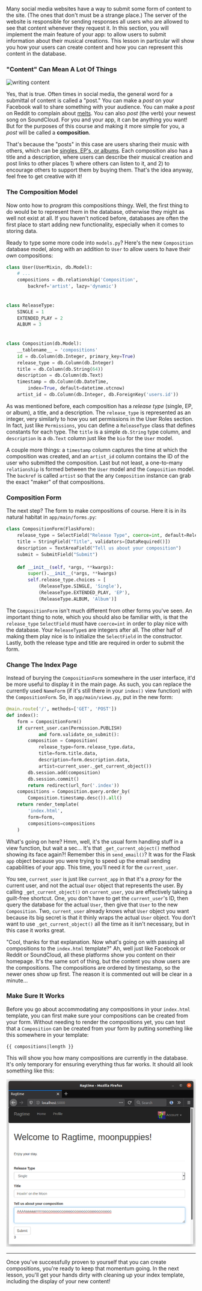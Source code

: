 Many social media websites have a way to submit some form of content to the site. (The ones that don't must be a strange place.) The server of the website is responsible for sending responses all users who are allowed to see that content whenever they request it. In this section, you will implement the main feature of your app: to allow users to submit information about their musical creations. This lesson in particular will show you how your users can create content and how you can represent this content in the database.

### "Content" Can Mean A Lot Of Things

![writing content](https://images.unsplash.com/photo-1555421689-491a97ff2040?ixlib=rb-1.2.1&ixid=eyJhcHBfaWQiOjEyMDd9&auto=format&fit=crop&w=750&q=80)

Yes, that is true. Often times in social media, the general word for a submittal of content is called a "post." You can make a *post* on your Facebook wall to share something with your audience. You can make a *post* on Reddit to complain about <a href="https://www.reddit.com/r/grilledcheese/comments/2or1p3/you_people_make_me_sick/" target="_blank">melts</a>. You can also *post* (the verb) your newest song on SoundCloud. For you and your app, it can be anything you want! But for the purposes of this course and making it more simple for you, a *post* will be called a **composition**.

That's because the "posts" in this case are users sharing their music with others, which can be <a href="https://thesyncopatedkeys.wordpress.com/2014/01/23/the-difference-between-a-single-ep-an-album-and-a-demo/" target="_blank">singles, EP's, or albums</a>. Each composition also has a title and a description, where users can describe their musical creation and post links to other places 1) where others can listen to it, and 2) to encourage others to support them by buying them. That's the idea anyway, feel free to get creative with it!

### The Composition Model

Now onto how to *program* this compositions thingy. Well, the first thing to do would be to represent them in the database, otherwise they might as well not exist at all. If you haven't noticed before, databases are often the first place to start adding new functionality, especially when it comes to storing data.

Ready to type some more code into `models.py`? Here's the new `Composition` database model, along with an addition to `User` to allow users to have their *own* compositions:

```python
class User(UserMixin, db.Model):
    # ...
    compositions = db.relationship('Composition',
        backref='artist', lazy='dynamic')


class ReleaseType:
    SINGLE = 1
    EXTENDED_PLAY = 2
    ALBUM = 3


class Composition(db.Model):
    __tablename__ = 'compositions'
    id = db.Column(db.Integer, primary_key=True)
    release_type = db.Column(db.Integer)
    title = db.Column(db.String(64))
    description = db.Column(db.Text)
    timestamp = db.Column(db.DateTime,
        index=True, default=datetime.utcnow)
    artist_id = db.Column(db.Integer, db.ForeignKey('users.id'))
```

As was mentioned before, each composition has a *release type* (single, EP, or album), a title, and a description. The `release_type` is represented as an integer, very similarly to how you set permissions in the User Roles section. In fact, just like `Permissions`, you can define a `ReleaseType` class that defines constants for each type. The `title` is a simple `db.String` type column, and `description` is a `db.Text` column just like the `bio` for the `User` model.

A couple more things: a `timestamp` column captures the time at which the composition was created, and an `artist_id` column contains the ID of the user who submitted the composition. Last but not least, a one-to-many `relationship` is formed between the `User` model and the `Composition` model. The `backref` is called `artist` so that the any `Composition` instance can grab the exact "maker" of that compositions.

### Composition Form

The next step? The form to make compositions of course. Here it is in its natural habitat in `app/main/forms.py`:

```python
class CompositionForm(FlaskForm):
    release_type = SelectField("Release Type", coerce=int, default=ReleaseType.SINGLE, validators=[DataRequired()])
    title = StringField("Title", validators=[DataRequired()])
    description = TextAreaField("Tell us about your composition")
    submit = SubmitField("Submit")

    def __init__(self, *args, **kwargs):
        super().__init__(*args, **kwargs)
        self.release_type.choices = [
            (ReleaseType.SINGLE, 'Single'),
            (ReleaseType.EXTENDED_PLAY, 'EP'),
            (ReleaseType.ALBUM, 'Album')]
```

The `CompositionForm` isn't much different from other forms you've seen. An important thing to note, which you should also be familiar with, is that the `release_type` `SelectField` must have `coerce=int` in order to play nice with the database. Your `ReleaseType`s are integers after all. The other half of making them play nice is to initialize the `SelectField` in the constructor. Lastly, both the release type and title are required in order to submit the form.

### Change The Index Page

Instead of burying the `CompositionForm` somewhere in the user interface, it'd be more useful to display it in the main page. As such, you can replace the currently used `NameForm` (if it's still there in your `index()` view function) with the `CompositionForm`. So, in `app/main/views.py`, put in the new form:

```python
@main.route('/', methods=['GET', 'POST'])
def index():
    form = CompositionForm()
    if current_user.can(Permission.PUBLISH)
            and form.validate_on_submit():
        composition = Composition(
            release_type=form.release_type.data,
            title=form.title.data,
            description=form.description.data,
            artist=current_user._get_current_object())
        db.session.add(composition)
        db.session.commit()
        return redirect(url_for('.index'))
    compositions = Composition.query.order_by(
        Composition.timestamp.desc()).all()
    return render_template(
        'index.html',
        form=form,
        compositions=compositions
    )
```

What's going on here? Hmm, well, it's the usual form handling stuff in a view function, but wait a sec... It's that `_get_current_object()` method showing its face again?! Remember this in `send_email()`? It was for the Flask `app` object because you were trying to speed up the email sending capabilities of your app. This time, you'll need it for the `current_user`.

You see, `current_user` is just like `current_app` in that it's a *proxy* for the current user, and not the actual `User` object that represents the user. By calling `_get_current_object()` on `current_user`, you are effectively taking a guilt-free shortcut. One, you don't have to get the `current_user`'s ID, then query the database for the actual `User`, then give that `User` to the new `Composition`. Two, `current_user` already knows what `User` object you want because its big secret is that it thinly wraps the actual `User` object. You don't want to use `_get_current_object()` all the time as it isn't necessary, but in this case it works great.

"Cool, thanks for that explanation. Now what's going on with passing all compositions to the `index.html` template?" Ah, well just like Facebook or Reddit or SoundCloud, all these platforms show you content on their homepage. It's the same sort of thing, but the content you show users are the compositions. The compositions are ordered by timestamp, so the newer ones show up first. The reason it is commented out will be clear in a minute...

### Make Sure It Works

Before you go about accommodating any compositions in your `index.html` template, you can first make sure your compositions can be created from your form. Without needing to render the compositions yet, you can test that a `Composition` can be created from your form by putting something like this somewhere in your template:

```jinja2
{{ compositions|length }}
```

This will show you how many compositions are currently in the database. It's only temporary for ensuring everything thus far works. It should all look something like this:

![How many musics does user "moonpuppies" have?](../images/number_of_compositions.png)

___

Once you've successfully proven to yourself that you can create compositions, you're ready to keep that momentum going. In the next lesson, you'll get your hands dirty with cleaning up your index template, including the display of your new content!
